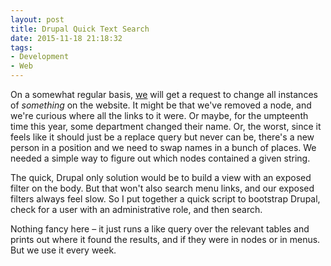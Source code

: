 ```yaml
---
layout: post 
title: Drupal Quick Text Search 
date: 2015-11-18 21:18:32
tags:
- Development
- Web
---
```

On a somewhat regular basis, [we](http://www.lanecc.edu) will get a request to change all instances of _something_ on the website. It might be that we've removed a node, and we're curious where all the links to it were. Or maybe, for the umpteenth time this year, some department changed their name. Or, the worst, since it feels like it should just be a replace query but never can be, there's a new person in a position and we need to swap names in a bunch of places. We needed a simple way to figure out which nodes contained a given string.

The quick, Drupal only solution would be to build a view with an exposed filter on the body. But that won't also search menu links, and our exposed filters always feel slow. So I put together a quick script to bootstrap Drupal, check for a user with an administrative role, and then search. 

Nothing fancy here &ndash; it just runs a like query over the relevant tables and prints out where it found the results, and if they were in nodes or in menus. But we use it every week.

<script src="https://gist.github.com/krschmidt/214bb766b51c05c700ec.js"></script>